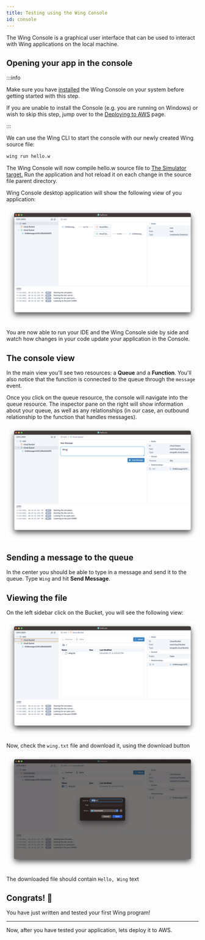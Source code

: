```yaml
---
title: Testing using the Wing Console
id: console
---
```


The Wing Console is a graphical user interface that can be used to interact with
Wing applications on the local machine.

## Opening your app in the console

:::info

Make sure you have [installed](./installation#wing-console) the Wing Console on your system
before getting started with this step.

If you are unable to install the Console (e.g. you are running on Windows) or wish to skip
this step, jump over to the [Deploying to AWS](./aws) page.

:::

We can use the Wing CLI to start the console with our newly created Wing source file:

```sh
wing run hello.w
```

The Wing Console will now compile hello.w source file to [The Simulator target.](./simulator#the-simulator-target-sim) Run the application and hot reload it on each change in the source file parent directory.

Wing Console desktop application will show the following view of you application:

![Wing Console desktop application view](./console-app.png 'Wing Console')

You are now able to run your IDE and the Wing Console side by side and watch how changes in your code update your application in the Console.

## The console view

In the main view you'll see two resources: a **Queue** and a **Function**.
You'll also notice that the function is connected to the queue through the
`message` event.

Once you click on the queue resource, the console will navigate into the queue
resource. The inspector pane on the right will show information about your
queue, as well as any relationships (in our case, an outbound relationship to
the function that handles messages).

![Queue resource view in Wing Console](./console-queue.png 'Queue resource')

## Sending a message to the queue

In the center you should be able to type in a message and send it to the queue.
Type `Wing` and hit **Send Message**.

## Viewing the file

On the left sidebar click on the Bucket, you will see the following view:

![Bucket resource view in Wing Console](./console-bucket-1.png 'Bucket resource')

Now, check the `wing.txt` file and download it, using the download button

![Download bucket files in Wing Console](./console-bucket-2.png 'Download bucket files')

The downloaded file should contain `Hello, Wing` text

## Congrats! :clap:

You have just written and tested your first Wing program!

---

Now, after you have tested your application, lets deploy it to AWS.